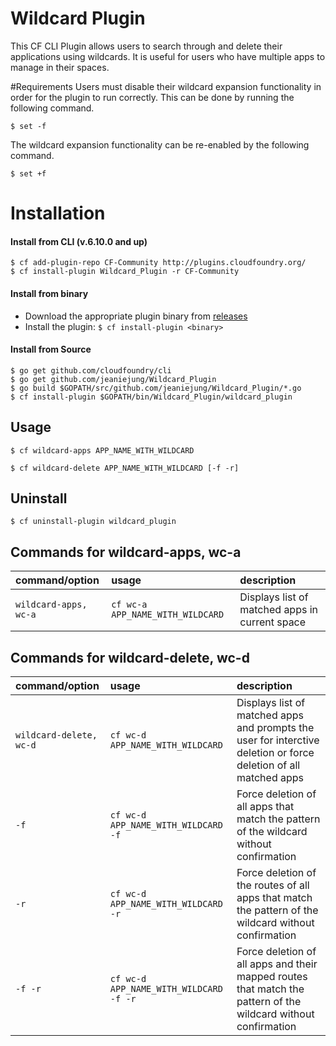 # Wildcard Plugin
This CF CLI Plugin allows users to search through and delete their applications using wildcards. It is useful for users who have multiple apps to manage in their spaces. 

#Requirements
Users must disable their wildcard expansion functionality in order for the plugin to run correctly. This can be done by running the following command. 
```
$ set -f
```
The wildcard expansion functionality can be re-enabled by the following command.
```
$ set +f
```

# Installation

#### Install from CLI (v.6.10.0 and up)
```
$ cf add-plugin-repo CF-Community http://plugins.cloudfoundry.org/
$ cf install-plugin Wildcard_Plugin -r CF-Community
```
  
#### Install from binary
- Download the appropriate plugin binary from [releases](https://github.com/swisscom/cf-statistics-plugin/releases)
- Install the plugin: `$ cf install-plugin <binary>`

#### Install from Source
```
$ go get github.com/cloudfoundry/cli
$ go get github.com/jeaniejung/Wildcard_Plugin
$ go build $GOPATH/src/github.com/jeaniejung/Wildcard_Plugin/*.go
$ cf install-plugin $GOPATH/bin/Wildcard_Plugin/wildcard_plugin
```

## Usage

```
$ cf wildcard-apps APP_NAME_WITH_WILDCARD
```
```
$ cf wildcard-delete APP_NAME_WITH_WILDCARD [-f -r]
```

## Uninstall

```
$ cf uninstall-plugin wildcard_plugin
```
## Commands for wildcard-apps, wc-a

| command/option | usage | description|
| :--------------- |:---------------| :------------|
|`wildcard-apps, wc-a`| `cf wc-a APP_NAME_WITH_WILDCARD` |Displays list of matched apps in current space|

## Commands for wildcard-delete, wc-d

| command/option | usage | description|
| :--------------- |:---------------| :------------|
|`wildcard-delete, wc-d`| `cf wc-d APP_NAME_WITH_WILDCARD` |Displays list of matched apps and prompts the user for interctive deletion or force deletion of all matched apps|
|`-f`|`cf wc-d APP_NAME_WITH_WILDCARD -f`|Force deletion of all apps that match the pattern of the wildcard without confirmation|
|`-r`|`cf wc-d APP_NAME_WITH_WILDCARD -r`|Force deletion of the routes of all apps that match the pattern of the wildcard without confirmation|
|`-f -r`|`cf wc-d APP_NAME_WITH_WILDCARD -f -r`|Force deletion of all apps and their mapped routes that match the pattern of the wildcard without confirmation|


